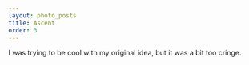 ```yaml
---
layout: photo_posts
title: Ascent
order: 3
---
```


I was trying to be cool with my original idea, but it was a bit too cringe.
